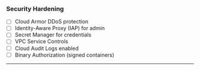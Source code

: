 ### Security Hardening

- [ ] Cloud Armor DDoS protection
- [ ] Identity-Aware Proxy (IAP) for admin
- [ ] Secret Manager for credentials
- [ ] VPC Service Controls
- [ ] Cloud Audit Logs enabled
- [ ] Binary Authorization (signed containers)

---
